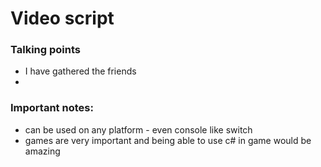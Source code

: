 # Video script
### Talking points
- I have gathered the friends
- 


### Important notes:
- can be used on any platform - even console like switch
- games are very important and being able to use c# in game would be amazing


